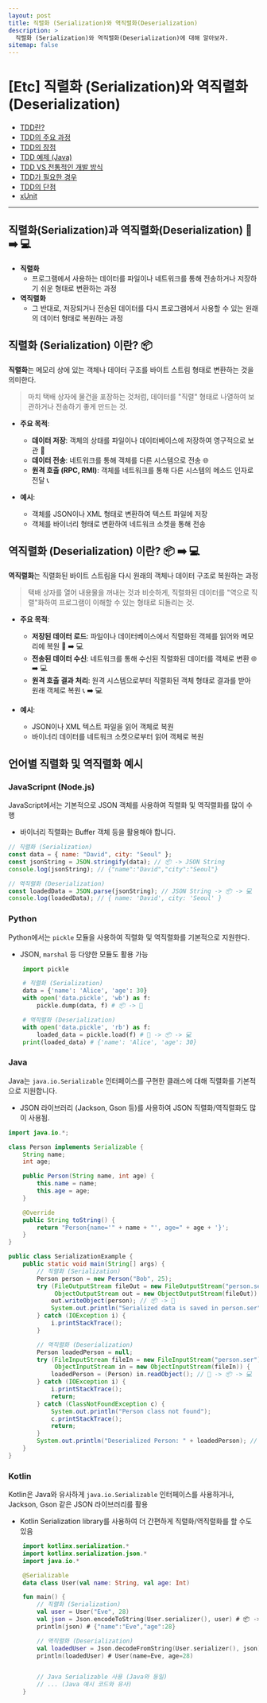 ```yaml
---
layout: post
title: 직렬화 (Serialization)와 역직렬화(Deserialization)
description: >
  직렬화 (Serialization)와 역직렬화(Deserialization)에 대해 알아보자.
sitemap: false
---
```


# [Etc] 직렬화 (Serialization)와 역직렬화(Deserialization)

- [TDD란?](#tdd-test-driven-development란)
- [TDD의 주요 과정](#tdd의-주요-과정)
- [TDD의 장점](#tdd의-장점)
- [TDD 예제 (Java)](#tdd-예제-java)
- [TDD VS 전통적인 개발 방식](#tdd-vs-전통적인-개발-방식)
- [TDD가 필요한 경우](#tdd가-필요한-경우)
- [TDD의 단점](#tdd의-단점)
- [xUnit](#xunit)

---

## 직렬화(Serialization)과 역직렬화(Deserialization) 💾 ➡️ 💻

- **직렬화**
  - 프로그램에서 사용하는 데이터를 파일이나 네트워크를 통해 전송하거나 저장하기 쉬운 형태로 변환하는 과정
- **역직렬화**
  - 그 반대로, 저장되거나 전송된 데이터를 다시 프로그램에서 사용할 수 있는 원래의 데이터 형태로 복원하는 과정

## 직렬화 (Serialization) 이란? 📦

**직렬화**는 메모리 상에 있는 객체나 데이터 구조를 바이트 스트림 형태로 변환하는 것을 의미한다.

> 마치 택배 상자에 물건을 포장하는 것처럼, 데이터를 "직렬" 형태로 나열하여 보관하거나 전송하기 좋게 만드는 것.

- **주요 목적**:

  - **데이터 저장**: 객체의 상태를 파일이나 데이터베이스에 저장하여 영구적으로 보관 💾
  - **데이터 전송**: 네트워크를 통해 객체를 다른 시스템으로 전송 🌐
  - **원격 호출 (RPC, RMI)**: 객체를 네트워크를 통해 다른 시스템의 메소드 인자로 전달 📞

- **예시**:
  - 객체를 JSON이나 XML 형태로 변환하여 텍스트 파일에 저장
  - 객체를 바이너리 형태로 변환하여 네트워크 소켓을 통해 전송

## 역직렬화 (Deserialization) 이란? 📦 ➡️ 💻

**역직렬화**는 직렬화된 바이트 스트림을 다시 원래의 객체나 데이터 구조로 복원하는 과정

> 택배 상자를 열어 내용물을 꺼내는 것과 비슷하게, 직렬화된 데이터를 "역으로 직렬"화하여 프로그램이 이해할 수 있는 형태로 되돌리는 것.

- **주요 목적**:

  - **저장된 데이터 로드**: 파일이나 데이터베이스에서 직렬화된 객체를 읽어와 메모리에 복원 💾 ➡️ 💻
  - **전송된 데이터 수신**: 네트워크를 통해 수신된 직렬화된 데이터를 객체로 변환 🌐 ➡️ 💻
  - **원격 호출 결과 처리**: 원격 시스템으로부터 직렬화된 객체 형태로 결과를 받아 원래 객체로 복원 📞 ➡️ 💻

- **예시**:
  - JSON이나 XML 텍스트 파일을 읽어 객체로 복원
  - 바이너리 데이터를 네트워크 소켓으로부터 읽어 객체로 복원

## 언어별 직렬화 및 역직렬화 예시

### JavaScripnt (Node.js)

JavaScript에서는 기본적으로 JSON 객체를 사용하여 직렬화 및 역직렬화를 많이 수행

- 바이너리 직렬화는 Buffer 객체 등을 활용해야 합니다.

```javascript
// 직렬화 (Serialization)
const data = { name: "David", city: "Seoul" };
const jsonString = JSON.stringify(data); // 📦 -> JSON String
console.log(jsonString); // {"name":"David","city":"Seoul"}

// 역직렬화 (Deserialization)
const loadedData = JSON.parse(jsonString); // JSON String -> 📦 -> 💻
console.log(loadedData); // { name: 'David', city: 'Seoul' }
```

### Python

Python에서는 `pickle` 모듈을 사용하여 직렬화 및 역직렬화를 기본적으로 지원한다.

- JSON, `marshal` 등 다양한 모듈도 활용 가능

```python
    import pickle

    # 직렬화 (Serialization)
    data = {'name': 'Alice', 'age': 30}
    with open('data.pickle', 'wb') as f:
        pickle.dump(data, f) # 📦 -> 💾

    # 역직렬화 (Deserialization)
    with open('data.pickle', 'rb') as f:
        loaded_data = pickle.load(f) # 💾 -> 📦 -> 💻
    print(loaded_data) # {'name': 'Alice', 'age': 30}
```

### Java

Java는 `java.io.Serializable` 인터페이스를 구현한 클래스에 대해 직렬화를 기본적으로 지원합니다.

- JSON 라이브러리 (Jackson, Gson 등)를 사용하여 JSON 직렬화/역직렬화도 많이 사용됨.

```java
import java.io.*;

class Person implements Serializable {
    String name;
    int age;

    public Person(String name, int age) {
        this.name = name;
        this.age = age;
    }

    @Override
    public String toString() {
        return "Person{name='" + name + "', age=" + age + '}';
    }
}

public class SerializationExample {
    public static void main(String[] args) {
        // 직렬화 (Serialization)
        Person person = new Person("Bob", 25);
        try (FileOutputStream fileOut = new FileOutputStream("person.ser");
             ObjectOutputStream out = new ObjectOutputStream(fileOut)) {
            out.writeObject(person); // 📦 -> 💾
            System.out.println("Serialized data is saved in person.ser");
        } catch (IOException i) {
            i.printStackTrace();
        }

        // 역직렬화 (Deserialization)
        Person loadedPerson = null;
        try (FileInputStream fileIn = new FileInputStream("person.ser");
             ObjectInputStream in = new ObjectInputStream(fileIn)) {
            loadedPerson = (Person) in.readObject(); // 💾 -> 📦 -> 💻
        } catch (IOException i) {
            i.printStackTrace();
            return;
        } catch (ClassNotFoundException c) {
            System.out.println("Person class not found");
            c.printStackTrace();
            return;
        }
        System.out.println("Deserialized Person: " + loadedPerson); // Deserialized Person: Person{name='Bob', age=25}
    }
}
```

### Kotlin

Kotlin은 Java와 유사하게 `java.io.Serializable` 인터페이스를 사용하거나, Jackson, Gson 같은 JSON 라이브러리를 활용

- Kotlin Serialization library를 사용하여 더 간편하게 직렬화/역직렬화를 할 수도 있음

```kotlin
    import kotlinx.serialization.*
    import kotlinx.serialization.json.*
    import java.io.*

    @Serializable
    data class User(val name: String, val age: Int)

    fun main() {
        // 직렬화 (Serialization)
        val user = User("Eve", 28)
        val json = Json.encodeToString(User.serializer(), user) # 📦 -> JSON String
        println(json) # {"name":"Eve","age":28}

        // 역직렬화 (Deserialization)
        val loadedUser = Json.decodeFromString(User.serializer(), json) # JSON String -> 📦 -> 💻
        println(loadedUser) # User(name=Eve, age=28)


        // Java Serializable 사용 (Java와 동일)
        // ... (Java 예시 코드와 유사)
    }
```
